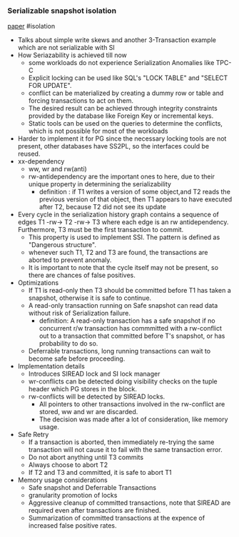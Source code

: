 
### Serializable snapshot isolation 
[paper](https://drkp.net/papers/ssi-vldb12.pdf)
#isolation

- Talks about simple write skews and another 3-Transaction example which are not serializable with SI
- How Seriazability is achieved till now
  - some workloads do not experience Serialization Anomalies like TPC-C
  - Explicit locking can be used like SQL's "LOCK TABLE" and "SELECT FOR UPDATE".
  - conflict can be materialized by creating a dummy row or table and forcing transactions to act on them.
  - The desired result can be achieved through integrity constraints provided by the database like Foreign Key or incremental keys.
  - Static tools can be used on the queries to determine the conflicts, which is not possible for most of the workloads
- Harder to implement it for PG since the necessary locking tools are not present, other databases have SS2PL, so the interfaces could be reused.
- xx-dependency
  - ww, wr and rw(anti)
  - rw-antidependency are the important ones to here, due to their unique property in determining the serializability
    - definition : if T1 writes a version of some object,and T2 reads the previous version of that object, then T1 appears to have executed after T2, because T2 did not see its update
- Every cycle in the serialization history graph contains a sequence of edges T1 -rw-> T2 -rw-> T3 where each edge is an rw antidependency. Furthermore, T3 must be the first transaction to commit.
  - This property is used to implement SSI. The pattern is defined as "Dangerous structure".
  - whenever such T1, T2 and T3 are found, the transactions are aborted to prevent anomaly.
  - It is important to note that the cycle itself may not be present, so there are chances of false positives.
- Optimizations
  - If T1 is read-only then T3 should be committed before T1 has taken a snapshot, otherwise it is safe to continue.
  - A read-only transaction running on Safe snapshot can read data without risk of Serialization failure.
    - definition: A read-only transaction has a safe snapshot if no concurrent r/w transaction has commmitted with a rw-conflict out to a transaction that committed before T's snapshot, or has probability to do so.
  - Deferrable transactions, long running transactions can wait to become safe before proceeding.
- Implementation details
  - Introduces SIREAD lock and SI lock manager
  - wr-conflicts can be detected doing visibility checks on the tuple header which PG stores in the block.
  - rw-conflicts will be detected by SIREAD locks.
    - All pointers to other transactions involved in the rw-conflict are stored, ww and wr are discarded.
    - The decision was made after a lot of consideration, like memory usage.
- Safe Retry
  - If a transaction is aborted, then immediately re-trying the same transaction will not cause it to fail with the same transaction error.
  - Do not abort anything until T3 commits
  - Always choose to abort T2
  - If T2 and T3 and committed, it is safe to abort T1
- Memory usage considerations
  - Safe snapshot and Deferrable Transactions
  - granularity promotion of locks
  - Aggressive cleanup of committed transactions, note that SIREAD are required even after transactions are finished.
  - Summarization of committed transactions at the expence of increased false positive rates.
    


